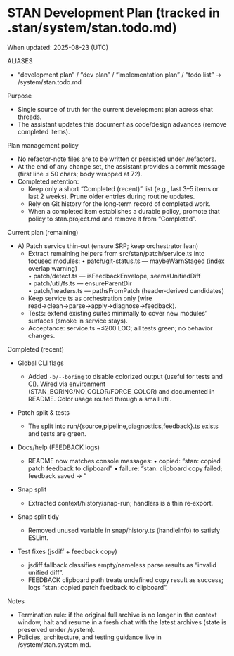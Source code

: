 # STAN Development Plan (tracked in .stan/system/stan.todo.md)

When updated: 2025-08-23 (UTC)

ALIASES

- “development plan” / “dev plan” / “implementation plan” / “todo list”
  → <stanPath>/system/stan.todo.md

Purpose

- Single source of truth for the current development plan across chat
  threads.
- The assistant updates this document as code/design advances (remove
  completed items).

Plan management policy

- No refactor-note files are to be written or persisted under
  <stanPath>/refactors.
- At the end of any change set, the assistant provides a commit message
  (first line ≤ 50 chars; body wrapped at 72).
- Completed retention:
  - Keep only a short “Completed (recent)” list (e.g., last 3–5 items or last
    2 weeks). Prune older entries during routine updates.
  - Rely on Git history for the long‑term record of completed work.
  - When a completed item establishes a durable policy, promote that policy
    to stan.project.md and remove it from “Completed”.

Current plan (remaining)

- A) Patch service thin‑out (ensure SRP; keep orchestrator lean)
  - Extract remaining helpers from src/stan/patch/service.ts into focused modules:
    • patch/git-status.ts — maybeWarnStaged (index overlap warning)  
    • patch/detect.ts — isFeedbackEnvelope, seemsUnifiedDiff  
    • patch/util/fs.ts — ensureParentDir  
    • patch/headers.ts — pathsFromPatch (header‑derived candidates)
  - Keep service.ts as orchestration only (wire read→clean→parse→apply→diagnose→feedback).
  - Tests: extend existing suites minimally to cover new modules’ surfaces (smoke in service stays).
  - Acceptance: service.ts ~≤200 LOC; all tests green; no behavior changes.

Completed (recent)

- Global CLI flags
  - Added `-b/--boring` to disable colorized output (useful for tests and CI).
    Wired via environment (STAN_BORING/NO_COLOR/FORCE_COLOR) and documented in
    README. Color usage routed through a small util.

- Patch split & tests
  - The split into run/{source,pipeline,diagnostics,feedback}.ts exists and tests are green.

- Docs/help (FEEDBACK logs)
  - README now matches console messages:
    • copied: “stan: copied patch feedback to clipboard”
    • failure: “stan: clipboard copy failed; feedback saved -> <path>”

- Snap split
  - Extracted context/history/snap-run; handlers is a thin re‑export.

- Snap split tidy
  - Removed unused variable in snap/history.ts (handleInfo) to satisfy ESLint.

- Test fixes (jsdiff + feedback copy)
  - jsdiff fallback classifies empty/nameless parse results as “invalid unified diff”.
  - FEEDBACK clipboard path treats undefined copy result as success; logs
    “stan: copied patch feedback to clipboard”.

Notes

- Termination rule: if the original full archive is no longer in the
  context window, halt and resume in a fresh chat with the latest
  archives (state is preserved under <stanPath>/system).
- Policies, architecture, and testing guidance live in
  <stanPath>/system/stan.system.md.
